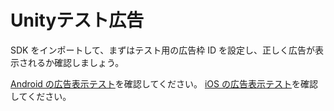 # Unityテスト広告
SDK をインポートして、まずはテスト用の広告枠 ID を設定し、正しく広告が表示されるか確認しましょう。

[Android の広告表示テスト](../android/test.md)を確認してください。 [iOS の広告表示テスト](../ios/test.md)を確認してください。